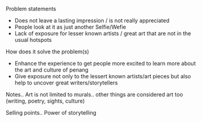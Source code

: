 
Problem statements
- Does not leave a lasting impression / is not really appreciated
- People look at it as just another Selfie/Wefie
- Lack of exposure for lesser known artists / great art that are not in the usual hotspots 

How does it solve the problem(s)
- Enhance the experience to get people more excited to learn more about the art and culture of penang
- Give exposure not only to the lessert known artists/art pieces but also help to uncover great writers/storytellers


Notes..
Art is not limited to murals.. other things are considered art too (writing, poetry, sights, culture)


Selling points..
Power of storytelling
